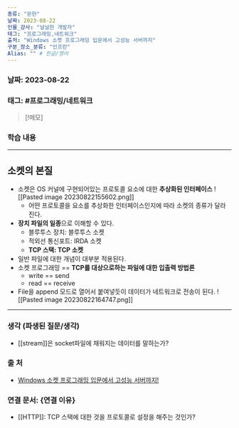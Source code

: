 ```yaml
---
종류: "문헌"
날짜: 2023-08-22
인물_강사: "널널한 개발자"
태그: "프로그래밍,네트워크"
출처: "Windows 소켓 프로그래밍 입문에서 고성능 서버까지"
구분_장소_분류: "인프런"
Alias: "" # 한글/영어
---
```


### 날짜: 2023-08-22

### 태그: #프로그래밍/네트워크

>[!메모]
> 

### 학습 내용
---
## 소켓의 본질
- 소켓은 OS 커널에 구현되어있는 프로토콜 요소에 대한 **추상화된 인터페이스**
	![[Pasted image 20230822155602.png]]
	- 어떤 프로토콜을 요소를 추상화한 인터페이스인지에 따라 소켓의 종류가 달라진다.
- **장치 파일의 일종**으로 이해할 수 있다.
	- 블루투스 장치: 블루투스 소켓
	- 적외선 통신포트: IRDA 소켓
	- **TCP 스택: TCP 소켓**
- 일반 파일에 대한 개념이 대부분 적용된다.
- 소켓 프로그래밍 == **TCP를 대상으로하는 파일에 대한 입출력 방법론**
	- write == send
	- read == receive
- File을 append 모드로 열어서 붙여넣듯이 데이터가 네트워크로 전송이 된다.
![[Pasted image 20230822164747.png]]
---
### 생각 (파생된 질문/생각)
- [[stream]]은 socket파일에 채워지는 데이터를 말하는가?

### 출 처
- [Windows 소켓 프로그래밍 입문에서 고성능 서버까지! ](https://www.inflearn.com/course/%EC%9C%88%EB%8F%84%EC%9A%B0-%EC%86%8C%EC%BC%93-%EC%9E%85%EB%AC%B8-%EA%B3%A0%EC%84%B1%EB%8A%A5-%EC%84%9C%EB%B2%84)

### 연결 문서: {연결 이유}
- [[HTTP]]: TCP 스택에 대한 것을 프로토콜로 설정을 해주는 것인가?